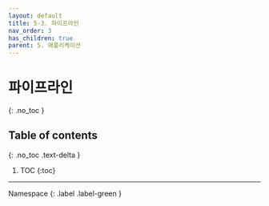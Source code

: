 ```yaml
---
layout: default
title: 5-3. 파이프라인
nav_order: 3
has_children: true
parent: 5. 애플리케이션
---
```


# 파이프라인
{: .no_toc }

## Table of contents
{: .no_toc .text-delta }

1. TOC
{:toc}

---

<div class="code-example" markdown="1">
Namespace
{: .label .label-green }
</div>

